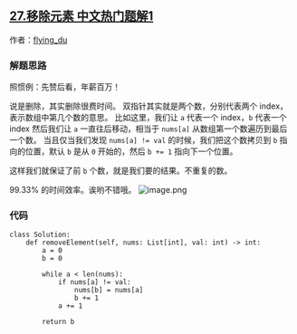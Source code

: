 ## [27.移除元素 中文热门题解1](https://leetcode.cn/problems/remove-element/solutions/100000/python-shuang-zhi-zhen-da-fa-hao-a-quan-guo-zui-ca)

作者：[flying_du](https://leetcode.cn/u/flying_du)
### 解题思路
照惯例：先赞后看，年薪百万！

说是删除，其实删除很费时间。
双指针其实就是两个数，分别代表两个 index，表示数组中第几个数的意思。
比如这里，我们让 `a` 代表一个 index，`b` 代表一个index
然后我们让 `a` 一直往后移动，相当于 `nums[a]` 从数组第一个数遍历到最后一个数。
当且仅当我们发现 `nums[a] != val` 的时候，我们把这个数拷贝到 `b` 指向的位置，默认 `b` 是从 `0` 开始的，然后 `b += 1` 指向下一个位置。

这样我们就保证了前 `b` 个数，就是我们要的结果。不重复的数。

99.33% 的时间效率。诶哟不错哦。
![image.png](https://pic.leetcode-cn.com/1601627177-IDAMsu-image.png)


### 代码

```Python3 []
class Solution:
    def removeElement(self, nums: List[int], val: int) -> int:
        a = 0
        b = 0

        while a < len(nums):
            if nums[a] != val:
                nums[b] = nums[a]
                b += 1
            a += 1

        return b
```